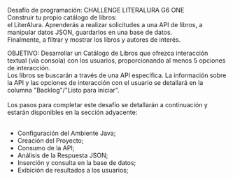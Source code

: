Desafío de programación: CHALLENGE LITERALURA G6 ONE<br> 
Construir tu propio catálogo de libros:<br> 
el LiterAlura. Aprenderás a realizar solicitudes a una API de libros, a manipular datos JSON, guardarlos en una base de datos.<br> 
Finalmente, a filtrar y mostrar los libros y autores de interés.<br>

OBJETIVO: Desarrollar un Catálogo de Libros que ofrezca interacción textual (vía consola) con los usuarios, proporcionando al menos 5 opciones de interacción.<br> 
Los libros se buscarán a través de una API específica. La información sobre la API y las opciones de interacción con el usuario se detallará en la columna "Backlog"/"Listo para iniciar".<br>
<br>
Los pasos para completar este desafío se detallarán a continuación y estarán disponibles en la sección adyacente:<br>
<br>
- Configuración del Ambiente Java;<br>
- Creación del Proyecto;<br>
- Consumo de la API;<br>
- Análisis de la Respuesta JSON;<br>
- Inserción y consulta en la base de datos;<br>
- Exibición de resultados a los usuarios;<br>
